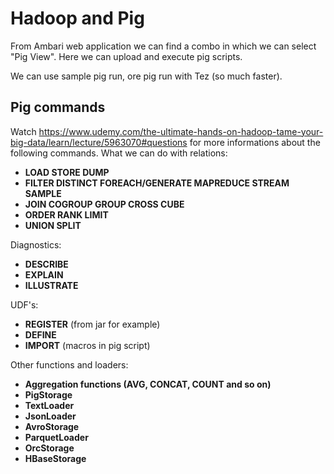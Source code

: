 # Hadoop and Pig

From Ambari web application we can find a combo in which we can select "Pig View".
Here we can upload and execute pig scripts.

We can use sample pig run, ore pig run with Tez (so much faster).

## Pig commands

Watch https://www.udemy.com/the-ultimate-hands-on-hadoop-tame-your-big-data/learn/lecture/5963070#questions for more informations about the following commands.
What we can do with relations:
 - **LOAD STORE DUMP**
 - **FILTER DISTINCT FOREACH/GENERATE MAPREDUCE STREAM SAMPLE**
 - **JOIN COGROUP GROUP CROSS CUBE**
 - **ORDER RANK LIMIT**
 - **UNION SPLIT**
 
Diagnostics:
 - **DESCRIBE**
 - **EXPLAIN**
 - **ILLUSTRATE**
 
UDF's:
 - **REGISTER** (from jar for example)
 - **DEFINE**
 - **IMPORT** (macros in pig script)

Other functions and loaders:
 - **Aggregation functions (AVG, CONCAT, COUNT and so on)**
 - **PigStorage**
 - **TextLoader**
 - **JsonLoader**
 - **AvroStorage**
 - **ParquetLoader**
 - **OrcStorage**
 - **HBaseStorage**
 